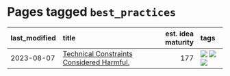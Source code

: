 # Pages tagged `best_practices`

|last_modified|title|est. idea maturity|tags
|:---|:---|---:|:---|
|2023-08-07|[Technical Constraints Considered Harmful.](../entries/constraints_considered_hazardous.md)|177|[![](https://img.shields.io/badge/tag-best_practices-926797)](../tags/best_practices.md) [![](https://img.shields.io/badge/tag-engineering-e2ec85)](../tags/engineering.md) [![](https://img.shields.io/badge/tag-publication-48fb29)](../tags/publication.md)|